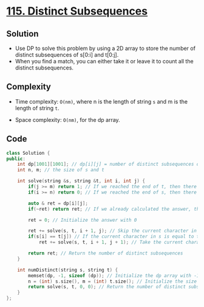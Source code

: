 # [115. Distinct Subsequences](https://leetcode.com/problems/distinct-subsequences/)

## Solution
- Use DP to solve this problem by using a 2D array to store the number of distinct subsequences of s[0:i] and t[0:j].
- When you find a match, you can either take it or leave it to count all the distinct subsequences.
## Complexity
- Time complexity: `O(nm)`, where n is the length of string `s` and m is the length of string `t`.

- Space complexity: `O(nm)`, for the dp array.

## Code

```cpp
class Solution {
public:
    int dp[1001][1001]; // dp[i][j] = number of distinct subsequences of s[i..n] and t[j..m]
    int n, m; // the size of s and t

    int solve(string &s, string &t, int i, int j) {
        if(j >= m) return 1; // If we reached the end of t, then there is only one distinct subsequence
        if(i >= n) return 0; // If we reached the end of s, then there is no distinct subsequence

        auto & ret = dp[i][j];
        if(~ret) return ret; // If we already calculated the answer, then return it

        ret = 0; // Initialize the answer with 0

        ret += solve(s, t, i + 1, j); // Skip the current character in s
        if(s[i] == t[j]) // If the current character in s is equal to the current character in t
            ret += solve(s, t, i + 1, j + 1); // Take the current character in s

        return ret; // Return the number of distinct subsequences
    }

    int numDistinct(string s, string t) {
        memset(dp, -1, sizeof (dp)); // Initialize the dp array with -1
        n = (int) s.size(), m = (int) t.size(); // Initialize the size of s and t
        return solve(s, t, 0, 0); // Return the number of distinct subsequences
    }
};
```